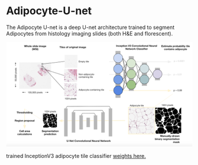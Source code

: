 # Adipocyte-U-net

The Adipocyte U-net is a deep U-net architecture trained to segment Adipocytes from histology imaging slides (both H&E and florescent).

![alt text](overview.png)

trained InceptionV3 adipocyte tile classifier [weights here.](https://drive.google.com/open?id=1dGZ1amjkRfRzSO9etWwtsadylG6wGvF0)
